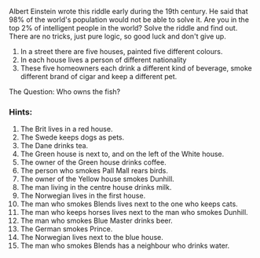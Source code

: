 Albert Einstein wrote this riddle early during the 19th century. He said that 98% of the world's population would not be able to solve it. Are you in the top 2% of intelligent people in the world? Solve the riddle and find out. There are no tricks, just pure logic, so good luck and don't give up. 

1. In a street there are five houses, painted five different colours.
2. In each house lives a person of different nationality
3. These five homeowners each drink a different kind of beverage, smoke different brand of cigar and keep a different pet. 

The Question: Who owns the fish? 

### Hints:
1. The Brit lives in a red house. 
2. The Swede keeps dogs as pets. 
3. The Dane drinks tea. 
4. The Green house is next to, and on the left of the White house. 
5. The owner of the Green house drinks coffee. 
6. The person who smokes Pall Mall rears birds. 
7. The owner of the Yellow house smokes Dunhill. 
8. The man living in the centre house drinks milk. 
9. The Norwegian lives in the first house. 
10. The man who smokes Blends lives next to the one who keeps cats. 
11. The man who keeps horses lives next to the man who smokes Dunhill. 
12. The man who smokes Blue Master drinks beer. 
13. The German smokes Prince. 
14. The Norwegian lives next to the blue house. 
15. The man who smokes Blends has a neighbour who drinks water. 

